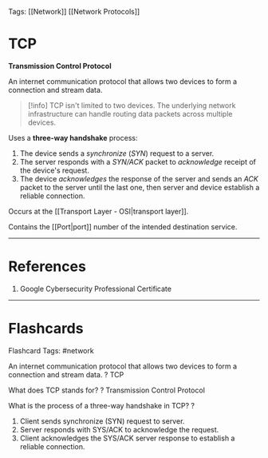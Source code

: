 Tags: [[Network]] [[Network Protocols]]
# TCP

**Transmission Control Protocol**

An internet communication protocol that allows two devices to form a connection and stream data.

> [!info] 
> TCP isn't limited to two devices. The underlying network infrastructure can handle routing data packets across multiple devices.

Uses a **three-way handshake** process:
1. The device sends a *synchronize* (*SYN*) request to a server.
2. The server responds with a *SYN/ACK* packet to *acknowledge* receipt of the device's request.
3. The device *acknowledges* the response of the server and sends an *ACK* packet to the server until the last one, then server and device establish a reliable connection.

Occurs at the [[Transport Layer - OSI|transport layer]].

Contains the [[Port|port]] number of the intended destination service.

---
# References

1. Google Cybersecurity Professional Certificate

---
# Flashcards

Flashcard Tags: #network 

An internet communication protocol that allows two devices to form a connection and stream data.
?
TCP
<!--SR:!2024-05-03,3,250-->

What does TCP stands for?
?
Transmission Control Protocol
<!--SR:!2024-05-04,4,270-->

What is the process of a three-way handshake in TCP?
?
1. Client sends synchronize (SYN) request to server.
2. Server responds with SYS/ACK to acknowledge the request.
3. Client acknowledges the SYS/ACK server response to establish a reliable connection.